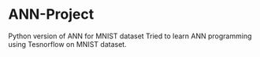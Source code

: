 # ANN-Project
Python version of ANN for MNIST dataset
Tried to learn ANN programming using Tesnorflow on MNIST dataset. 
